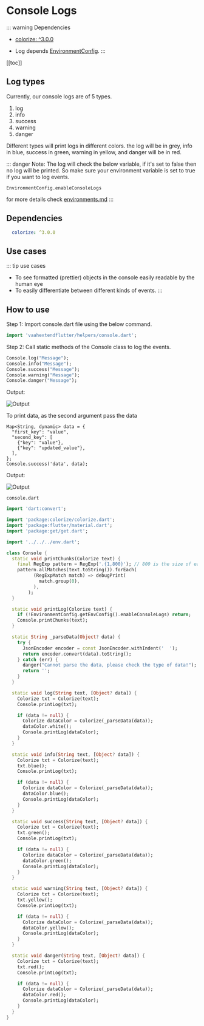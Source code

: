 # Console Logs

::: warning Dependencies

- [colorize: ^3.0.0](https://pub.dev/packages/colorize)

- Log depends [EnvironmentConfig](../env.md). 
:::

[[toc]]

## Log types
Currently, our console logs are of 5 types.
1. log
2. info
3. success
4. warning
5. danger

Different types will print logs in different colors. the log will be in grey, info in blue, success in green, warning in yellow, and danger will be in red.

::: danger Note:
The log will check the below variable, if it's set to false then no log will be printed. So make sure your environment variable is set to true if you want to log events.

`EnvironmentConfig.enableConsoleLogs`

for more details check [environments.md](./environments.md)
:::

## Dependencies
```yaml
  colorize: ^3.0.0
```

## Use cases

::: tip use cases
- To see formatted (prettier) objects in the console easily readable by the human eye
- To easily differentiate between different kinds of events.
:::

## How to use

Step 1: Import console.dart file using the below command.

```dart
import 'vaahextendflutter/helpers/console.dart';
```

Step 2: Call static methods of the Console class to log the events.

```dart
Console.log("Message");
Console.info("Message");
Console.success("Message");
Console.warning("Message");
Console.danger("Message");
```

Output:

<img :src="$withBase('/images/flutter/components/log/log-type.png')" alt="Output">

To print data, as the second argument pass the data 
```dart{8}
Map<String, dynamic> data = {
  "first_key": "value",
  "second_key": [
    {"key": "value"},
    {"key": "updated_value"},
  ],
};
Console.success('data', data);
```

Output:

<img :src="$withBase('/images/flutter/components/log/prettier-log.png')" alt="Output">


`console.dart`
```dart
import 'dart:convert';

import 'package:colorize/colorize.dart';
import 'package:flutter/material.dart';
import 'package:get/get.dart';

import '../../../env.dart';

class Console {
  static void printChunks(Colorize text) {
    final RegExp pattern = RegExp('.{1,800}'); // 800 is the size of each chunk
    pattern.allMatches(text.toString()).forEach(
          (RegExpMatch match) => debugPrint(
            match.group(0),
          ),
        );
  }

  static void printLog(Colorize text) {
    if (!EnvironmentConfig.getEnvConfig().enableConsoleLogs) return;
    Console.printChunks(text);
  }

  static String _parseData(Object? data) {
    try {
      JsonEncoder encoder = const JsonEncoder.withIndent('  ');
      return encoder.convert(data).toString();
    } catch (err) {
      danger("Cannot parse the data, please check the type of data!");
      return '';
    }
  }

  static void log(String text, [Object? data]) {
    Colorize txt = Colorize(text);
    Console.printLog(txt);

    if (data != null) {
      Colorize dataColor = Colorize(_parseData(data));
      dataColor.white();
      Console.printLog(dataColor);
    }
  }

  static void info(String text, [Object? data]) {
    Colorize txt = Colorize(text);
    txt.blue();
    Console.printLog(txt);

    if (data != null) {
      Colorize dataColor = Colorize(_parseData(data));
      dataColor.blue();
      Console.printLog(dataColor);
    }
  }

  static void success(String text, [Object? data]) {
    Colorize txt = Colorize(text);
    txt.green();
    Console.printLog(txt);

    if (data != null) {
      Colorize dataColor = Colorize(_parseData(data));
      dataColor.green();
      Console.printLog(dataColor);
    }
  }

  static void warning(String text, [Object? data]) {
    Colorize txt = Colorize(text);
    txt.yellow();
    Console.printLog(txt);

    if (data != null) {
      Colorize dataColor = Colorize(_parseData(data));
      dataColor.yellow();
      Console.printLog(dataColor);
    }
  }

  static void danger(String text, [Object? data]) {
    Colorize txt = Colorize(text);
    txt.red();
    Console.printLog(txt);

    if (data != null) {
      Colorize dataColor = Colorize(_parseData(data));
      dataColor.red();
      Console.printLog(dataColor);
    }
  }
}
```